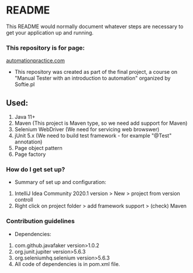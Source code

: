 # README #

This README would normally document whatever steps are necessary to get your application up and running.

### This repository is for page:

[automationpractice.com](http://automationpractice.com )

* This repository was created as part of the final project, a course on "Manual Tester with an introduction to automation" organized by Softie.pl

## Used:	

1. Java 11+
2. Maven (This project is Maven type, so we need add support for Maven)
3. Selenium WebDriver (We need for servicing web browswer)
4. jUnit 5.x (We need to build test framework - for example "@Test" annotation)
5. Page object pattern
6. Page factory

### How do I get set up? ###

* Summary of set up and configuration:

1. IntelliJ Idea Community 2020.1 version > New > project from version controll
2. Right click on project folder > add framework support > (check) Maven

### Contribution guidelines ###

* Dependencies:

1. com.github.javafaker version>1.0.2
2. org.junit.jupiter version>5.6.3
3. org.seleniumhq.selenium version>5.6.3
4. All code of dependencies is in pom.xml file.

